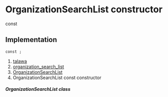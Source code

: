 
<div>

# OrganizationSearchList constructor

</div>


const 



## Implementation

``` language-dart
const ;
```







1.  [talawa](../../index.md)
2.  [organization_search_list](../../widgets_organization_search_list/)
3.  [OrganizationSearchList](../../widgets_organization_search_list/OrganizationSearchList-class.md)
4.  OrganizationSearchList const constructor

##### OrganizationSearchList class







